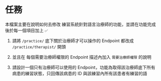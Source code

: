 # 任務
本檔案主要在說明如何去修改 練習系統針對語言治療師的功能，並請在功能完成後於每一個項目加上 `✅`
1. 請將 `/practice/` 底下關於治療師才可以操作的 Endpoint 都改成 `/practice/therapist/` 開頭
2. 並且在 每個需要治療師權限的 Endpoint 描述內加入 `需要治療師權限` 的說明

3. 請設計一個只有治療師可以使用的 Endpoint，功能為取得該治療師底下所有病患的練習狀態，只回傳該病患的 ID 與該練習內所有該患者有練習的語
